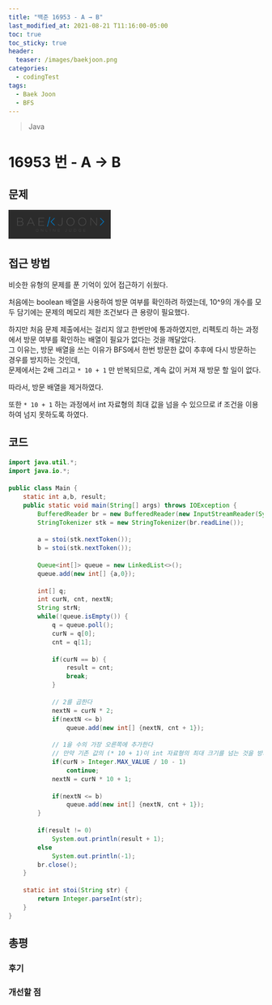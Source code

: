 ```yaml
---
title: "백준 16953 - A → B"
last_modified_at: 2021-08-21 T11:16:00-05:00
toc: true
toc_sticky: true
header:
  teaser: /images/baekjoon.png
categories:
  - codingTest
tags:
  - Baek Joon
  - BFS
---
```


> Java

# 16953 번 - A → B

## 문제

[<img src="/images/baekjoon.png" width="40%" height="40%">](https://www.acmicpc.net/problem/16953)

## 접근 방법

비슷한 유형의 문제를 푼 기억이 있어 접근하기 쉬웠다.

처음에는 boolean 배열을 사용하여 방문 여부를 확인하려 하였는데, 10^9의 개수를 모두 담기에는 문제의 메모리 제한 조건보다 큰 용량이 필요했다.

하지만 처음 문제 제출에서는 걸리지 않고 한번만에 통과하였지만, 리펙토리 하는 과정에서 방문 여부를 확인하는 배열이 필요가 없다는 것을 깨달았다.  
그 이유는, 방문 배열을 쓰는 이유가 BFS에서 한번 방문한 값이 추후에 다시 방문하는 경우를 방지하는 것인데,  
문제에서는 2배 그리고 `* 10 + 1` 만 반복되므로, 계속 값이 커져 재 방문 할 일이 없다.

따라서, 방문 배열을 제거하였다.

또한 `* 10 + 1` 하는 과정에서 int 자료형의 최대 값을 넘을 수 있으므로 if 조건을 이용하여 넘지 못하도록 하였다.

## 코드

```java
import java.util.*;
import java.io.*;

public class Main {
	static int a,b, result;
	public static void main(String[] args) throws IOException {
		BufferedReader br = new BufferedReader(new InputStreamReader(System.in));
    	StringTokenizer stk = new StringTokenizer(br.readLine());

    	a = stoi(stk.nextToken());
    	b = stoi(stk.nextToken());

    	Queue<int[]> queue = new LinkedList<>();
    	queue.add(new int[] {a,0});

    	int[] q;
    	int curN, cnt, nextN;
    	String strN;
    	while(!queue.isEmpty()) {
    		q = queue.poll();
    		curN = q[0];
    		cnt = q[1];

    		if(curN == b) {
    			result = cnt;
    			break;
    		}

    		// 2를 곱한다
    		nextN = curN * 2;
    		if(nextN <= b)
    			queue.add(new int[] {nextN, cnt + 1});

    		// 1을 수의 가장 오른쪽에 추가한다
    		// 만약 기존 값의 (* 10 + 1)이 int 자료형의 최대 크기를 넘는 것을 방지한다.
    		if(curN > Integer.MAX_VALUE / 10 - 1)
    			continue;
    		nextN = curN * 10 + 1;

    		if(nextN <= b)
    			queue.add(new int[] {nextN, cnt + 1});
    	}

    	if(result != 0)
    		System.out.println(result + 1);
    	else
    		System.out.println(-1);
    	br.close();
	}

	static int stoi(String str) {
    	return Integer.parseInt(str);
    }
}
```

## 총평

### 후기

### 개선할 점

<!-- ★
<img src="/images/codingTest/bj/문제번호.PNG" width="40%" height="40%">

-->
